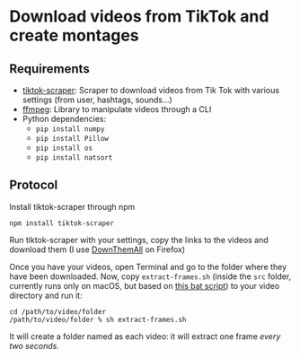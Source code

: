 # Download videos from TikTok and create montages
## Requirements
- [tiktok-scraper](https://www.npmjs.com/package/tiktok-scraper): Scraper to download videos from Tik Tok with various settings (from user, hashtags, sounds...)
- [ffmpeg](https://www.ffmpeg.org/download.html): Library to manipulate videos through a CLI
- Python dependencies:
  - `pip install numpy`
  - `pip install Pillow`
  - `pip install os`
  - `pip install natsort`

## Protocol
Install tiktok-scraper through npm

```
npm install tiktok-scraper
```

Run tiktok-scraper with your settings, copy the links to the videos and download them (I use [DownThemAll](https://www.downthemall.net/) on Firefox)

Once you have your videos, open Terminal and go to the folder where they have been downloaded. Now, copy `extract-frames.sh` (inside the `src` folder, currently runs only on macOS, but based on [this bat script](https://superuser.com/questions/1346297/extracting-frames-from-all-videos-in-a-directory-using-ffmpeg)) to your video directory and run it:

```
cd /path/to/video/folder
/path/to/video/folder % sh extract-frames.sh
```

It will create a folder named as each video: it will extract one frame *every two seconds*.
